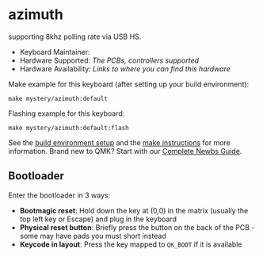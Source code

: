 # azimuth

supporting 8khz polling rate via USB HS.

* Keyboard Maintainer:
* Hardware Supported: *The PCBs, controllers supported*
* Hardware Availability: *Links to where you can find this hardware*

Make example for this keyboard (after setting up your build environment):

    make mystery/azimuth:default

Flashing example for this keyboard:

    make mystery/azimuth:default:flash

See the [build environment setup](https://docs.qmk.fm/#/getting_started_build_tools) and the [make instructions](https://docs.qmk.fm/#/getting_started_make_guide) for more information. Brand new to QMK? Start with our [Complete Newbs Guide](https://docs.qmk.fm/#/newbs).

## Bootloader

Enter the bootloader in 3 ways:

* **Bootmagic reset**: Hold down the key at (0,0) in the matrix (usually the top left key or Escape) and plug in the keyboard
* **Physical reset button**: Briefly press the button on the back of the PCB - some may have pads you must short instead
* **Keycode in layout**: Press the key mapped to `QK_BOOT` if it is available
